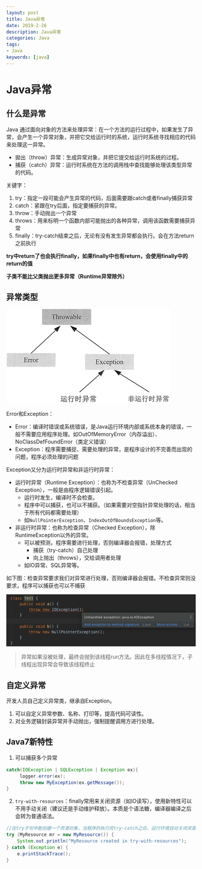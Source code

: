 ```yaml
---
layout: post
title: Java异常
date: 2019-2-26
description: Java异常
categories: Java
tags: 
- Java
keywords: [java]
---
```


# Java异常

## 什么是异常

Java 通过面向对象的方法来处理异常：在一个方法的运行过程中，如果发生了异常，会产生一个异常对象，并把它交给运行时的系统，运行时系统寻找相应的代码来处理这一异常。

* 拋出（throw）异常：生成异常对象，并把它提交给运行时系统的过程。
* 捕获（catch）异常：运行时系统在方法的调用栈中查找能够处理该类型异常的代码。

关键字：

1. try：指定一段可能会产生异常的代码，后面需要跟catch或者finally捕获异常
2. catch：紧跟在try后面，指定要捕获的异常。
3. throw：手动抛出一个异常
4. throws：用来标明一个函数内部可能抛出的各种异常，调用该函数需要捕获异常
5. finally：try-catch结束之后，无论有没有发生异常都会执行。会在方法return之前执行

**try中return了也会执行finally，如果finally中也有return，会使用finally中的return的值**

**子类不能比父类抛出更多异常（Runtime异常除外）**

## 异常类型

![](Java异常/异常分类.png)

Error和Exception：

* Error：编译时错误或系统错误，是Java运行环境内部或系统本身的错误，一般不需要应用程序处理。如OutOfMemoryError（内存溢出）、NoClassDefFoundError（类定义错误）
* Exception：程序需要捕捉、需要处理的异常，是程序设计的不完善而出现的问题，程序必须处理的问题

Exception又分为运行时异常和非运行时异常：

* 运行时异常（Runtime Exception）：也称为不检查异常（UnChecked Exception），一般是由程序逻辑错误引起。
  * 运行时发生，编译时不会检查。
  * 程序中可以捕获，也可以不捕获。（如果需要对空指针异常处理的话，相当于所有代码都需要处理）
  * 如`NullPointerException`、`IndexOutOfBoundsException`等。
* 非运行时异常：也称为检查异常（Checked Exception），除RuntimeException以外的异常。
  * 可以被预测，程序需要进行处理，否则编译器会报错，处理方式
    * 捕获（try-catch）自己处理
    * 向上抛出（throws），交给调用者处理
  * 如IO异常、SQL异常等。


如下图：检查异常要求我们对异常进行处理，否则编译器会报错。不检查异常则没要求，程序可以捕获也可以不捕获

![](Java异常/检查异常和不检查异常.png)

> 异常如果没被处理，最终会抛到该线程run方法。因此在多线程情况下，子线程出现异常会导致该线程终止

## 自定义异常

开发人员自己定义异常类，继承自Exception。

1. 可以自定义异常参数、名称、打印等，提高代码可读性。
2. 对业务逻辑封装异常并手动抛出，强制提醒调用方进行处理。

## Java7新特性

1. 可以捕获多个异常

```java
catch(IOException | SQLException | Exception ex){
     logger.error(ex);
     throw new MyException(ex.getMessage());
}
```

2. `try-with-resources`：finally常用来关闭资源（如IO读写），使用新特性可以不用手动关闭（建议还是手动维护释放）。本质是个语法糖，编译器编译之后会转为普通语法。

```java
//在try子句中能创建一个资源对象，当程序的执行完try-catch之后，运行环境自动关闭资源。
try (MyResource mr = new MyResource()) {
	System.out.println("MyResource created in try-with-resources");
} catch (Exception e) {
	e.printStackTrace();
}
```

